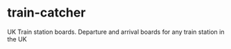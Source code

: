 # train-catcher
UK Train station boards. Departure and arrival boards for any train station in the UK
